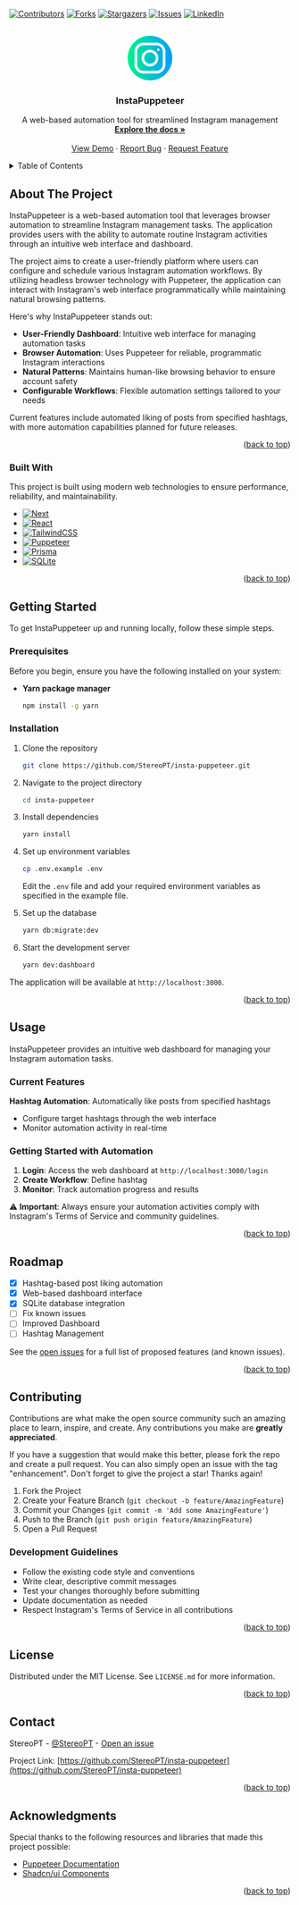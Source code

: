 <a id="readme-top"></a>

<!-- PROJECT SHIELDS -->
[![Contributors][contributors-shield]][contributors-url]
[![Forks][forks-shield]][forks-url]
[![Stargazers][stars-shield]][stars-url]
[![Issues][issues-shield]][issues-url]
[![LinkedIn][linkedin-shield]][linkedin-url]

<!-- PROJECT LOGO -->
<br />
<div align="center">
  <a href="https://github.com/StereoPT/insta-puppeteer">
    <img src="images/logo.png" alt="Logo" width="80" height="80">
  </a>

  <h3 align="center">InstaPuppeteer</h3>

  <p align="center">
    A web-based automation tool for streamlined Instagram management
    <br />
    <a href="https://github.com/StereoPT/insta-puppeteer"><strong>Explore the docs »</strong></a>
    <br />
    <br />
    <a href="https://github.com/StereoPT/insta-puppeteer">View Demo</a>
    ·
    <a href="https://github.com/StereoPT/insta-puppeteer/issues/new?labels=bug">Report Bug</a>
    ·
    <a href="https://github.com/StereoPT/insta-puppeteer/issues/new?labels=enhancement">Request Feature</a>
  </p>
</div>

<!-- TABLE OF CONTENTS -->
<details>
  <summary>Table of Contents</summary>
  <ol>
    <li>
      <a href="#about-the-project">About The Project</a>
      <ul>
        <li><a href="#built-with">Built With</a></li>
      </ul>
    </li>
    <li>
      <a href="#getting-started">Getting Started</a>
      <ul>
        <li><a href="#prerequisites">Prerequisites</a></li>
        <li><a href="#installation">Installation</a></li>
      </ul>
    </li>
    <li><a href="#usage">Usage</a></li>
    <li><a href="#roadmap">Roadmap</a></li>
    <li><a href="#contributing">Contributing</a></li>
    <li><a href="#license">License</a></li>
    <li><a href="#contact">Contact</a></li>
    <li><a href="#acknowledgments">Acknowledgments</a></li>
  </ol>
</details>

<!-- ABOUT THE PROJECT -->
## About The Project

InstaPuppeteer is a web-based automation tool that leverages browser automation to streamline Instagram management tasks. The application provides users with the ability to automate routine Instagram activities through an intuitive web interface and dashboard.

The project aims to create a user-friendly platform where users can configure and schedule various Instagram automation workflows. By utilizing headless browser technology with Puppeteer, the application can interact with Instagram's web interface programmatically while maintaining natural browsing patterns.

Here's why InstaPuppeteer stands out:
* **User-Friendly Dashboard**: Intuitive web interface for managing automation tasks
* **Browser Automation**: Uses Puppeteer for reliable, programmatic Instagram interactions
* **Natural Patterns**: Maintains human-like browsing behavior to ensure account safety
* **Configurable Workflows**: Flexible automation settings tailored to your needs

Current features include automated liking of posts from specified hashtags, with more automation capabilities planned for future releases.

<p align="right">(<a href="#readme-top">back to top</a>)</p>

### Built With

This project is built using modern web technologies to ensure performance, reliability, and maintainability.

* [![Next][Next.js]][Next-url]
* [![React][React.js]][React-url]
* [![TailwindCSS][TailwindCSS]][TailwindCSS-url]
* [![Puppeteer][Puppeteer]][Puppeteer-url]
* [![Prisma][Prisma]][Prisma-url]
* [![SQLite][SQLite]][SQLite-url]

<p align="right">(<a href="#readme-top">back to top</a>)</p>

<!-- GETTING STARTED -->
## Getting Started

To get InstaPuppeteer up and running locally, follow these simple steps.

### Prerequisites

Before you begin, ensure you have the following installed on your system:

* **Yarn package manager**
  ```sh
  npm install -g yarn
  ```

### Installation

1. Clone the repository
   ```sh
   git clone https://github.com/StereoPT/insta-puppeteer.git
   ```

2. Navigate to the project directory
   ```sh
   cd insta-puppeteer
   ```

3. Install dependencies
   ```sh
   yarn install
   ```

4. Set up environment variables
   ```sh
   cp .env.example .env
   ```
   Edit the `.env` file and add your required environment variables as specified in the example file.

5. Set up the database
   ```sh
   yarn db:migrate:dev
   ```

6. Start the development server
   ```sh
   yarn dev:dashboard
   ```

The application will be available at `http://localhost:3000`.

<p align="right">(<a href="#readme-top">back to top</a>)</p>

<!-- USAGE EXAMPLES -->
## Usage

InstaPuppeteer provides an intuitive web dashboard for managing your Instagram automation tasks.

### Current Features

**Hashtag Automation**: Automatically like posts from specified hashtags
- Configure target hashtags through the web interface
- Monitor automation activity in real-time

### Getting Started with Automation

1. **Login**: Access the web dashboard at `http://localhost:3000/login`
2. **Create Workflow**: Define hashtag
3. **Monitor**: Track automation progress and results

⚠️ **Important**: Always ensure your automation activities comply with Instagram's Terms of Service and community guidelines.

<p align="right">(<a href="#readme-top">back to top</a>)</p>

<!-- ROADMAP -->
## Roadmap

- [x] Hashtag-based post liking automation
- [x] Web-based dashboard interface
- [x] SQLite database integration
- [ ] Fix known issues
- [ ] Improved Dashboard
- [ ] Hashtag Management

See the [open issues](https://github.com/StereoPT/InstaPuppeteer/issues) for a full list of proposed features (and known issues).

<p align="right">(<a href="#readme-top">back to top</a>)</p>

<!-- CONTRIBUTING -->
## Contributing

Contributions are what make the open source community such an amazing place to learn, inspire, and create. Any contributions you make are **greatly appreciated**.

If you have a suggestion that would make this better, please fork the repo and create a pull request. You can also simply open an issue with the tag "enhancement".
Don't forget to give the project a star! Thanks again!

1. Fork the Project
2. Create your Feature Branch (`git checkout -b feature/AmazingFeature`)
3. Commit your Changes (`git commit -m 'Add some AmazingFeature'`)
4. Push to the Branch (`git push origin feature/AmazingFeature`)
5. Open a Pull Request

### Development Guidelines

- Follow the existing code style and conventions
- Write clear, descriptive commit messages
- Test your changes thoroughly before submitting
- Update documentation as needed
- Respect Instagram's Terms of Service in all contributions

<p align="right">(<a href="#readme-top">back to top</a>)</p>

<!-- LICENSE -->
## License

Distributed under the MIT License. See `LICENSE.md` for more information.

<p align="right">(<a href="#readme-top">back to top</a>)</p>

<!-- CONTACT -->
## Contact

StereoPT - [@StereoPT](https://github.com/StereoPT) - [Open an issue](https://github.com/StereoPT/insta-puppeteer/issues)

Project Link: [https://github.com/StereoPT/insta-puppeteer](https://github.com/StereoPT/insta-puppeteer)

<p align="right">(<a href="#readme-top">back to top</a>)</p>

<!-- ACKNOWLEDGMENTS -->
## Acknowledgments

Special thanks to the following resources and libraries that made this project possible:

* [Puppeteer Documentation](https://pptr.dev/)
* [Shadcn/ui Components](https://ui.shadcn.com/)

<p align="right">(<a href="#readme-top">back to top</a>)</p>

<!-- MARKDOWN LINKS & IMAGES -->
[contributors-shield]: https://img.shields.io/github/contributors/StereoPT/insta-puppeteer.svg?style=for-the-badge
[contributors-url]: https://github.com/StereoPT/insta-puppeteer/graphs/contributors
[forks-shield]: https://img.shields.io/github/forks/StereoPT/insta-puppeteer.svg?style=for-the-badge
[forks-url]: https://github.com/StereoPT/insta-puppeteer/network/members
[stars-shield]: https://img.shields.io/github/stars/StereoPT/insta-puppeteer.svg?style=for-the-badge
[stars-url]: https://github.com/StereoPT/insta-puppeteer/stargazers
[issues-shield]: https://img.shields.io/github/issues/StereoPT/insta-puppeteer.svg?style=for-the-badge
[issues-url]: https://github.com/StereoPT/insta-puppeteer/issues
[license-shield]: https://img.shields.io/github/license/StereoPT/insta-puppeteer.svg?style=for-the-badge
[license-url]: https://github.com/StereoPT/insta-puppeteer/blob/master/LICENSE.txt
[linkedin-shield]: https://img.shields.io/badge/-LinkedIn-black.svg?style=for-the-badge&logo=linkedin&colorB=555
[linkedin-url]: https://linkedin.com/in/guidosp

[Next.js]: https://img.shields.io/badge/next.js-000000?style=for-the-badge&logo=nextdotjs&logoColor=white
[Next-url]: https://nextjs.org/
[React.js]: https://img.shields.io/badge/React-20232A?style=for-the-badge&logo=react&logoColor=61DAFB
[React-url]: https://reactjs.org/
[TailwindCSS]: https://img.shields.io/badge/tailwindcss-%2338B2AC.svg?style=for-the-badge&logo=tailwind-css&logoColor=white
[TailwindCSS-url]: https://tailwindcss.com/
[Puppeteer]: https://img.shields.io/badge/Puppeteer-40B5A4?style=for-the-badge&logo=puppeteer&logoColor=white
[Puppeteer-url]: https://pptr.dev/
[Prisma]: https://img.shields.io/badge/Prisma-3982CE?style=for-the-badge&logo=Prisma&logoColor=white
[Prisma-url]: https://prisma.io/
[SQLite]: https://img.shields.io/badge/sqlite-%2307405e.svg?style=for-the-badge&logo=sqlite&logoColor=white
[SQLite-url]: https://sqlite.org/